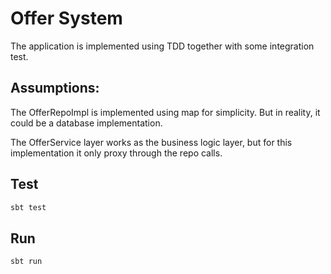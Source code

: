 # Offer System

The application is implemented using TDD together with some integration test.

## Assumptions:

The OfferRepoImpl is implemented using map for simplicity. But in reality, it could be a database implementation.

The OfferService layer works as the business logic layer, but for this implementation it only proxy through the repo calls.

## Test

```bash
sbt test
```

## Run

```bash
sbt run
```

